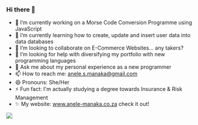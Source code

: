 ### Hi there 👋

<!--
**vanta-nele/vanta-nele** is a ✨ _special_ ✨ repository because its `README.md` (this file) appears on your GitHub profile.

Here are some ideas to get you started:
-->
- 🔭 I’m currently working on a Morse Code Conversion Programme using JavaScript
- 🌱 I’m currently learning how to create, update and insert user data into data databases 
- 👯 I’m looking to collaborate on E-Commerce Websites... any takers?
- 🤔 I’m looking for help with diversifying my portfolio with new programming languages
- 💬 Ask me about my personal experience as a new programmer
- 📫 How to reach me: anele.s.manaka@gmail.com
- 😄 Pronouns: She/Her
- ⚡ Fun fact: I'm actually studying a degree towards Insurance & Risk Management
- ✨ My website: www.anele-manaka.co.za check it out!


<img src ='https://github-readme-stats.vercel.app/api?username=vanta-nele&&show_icons=true&title_color=ffffff&icon_color=bb2acf&text_color=daf7dc&bg_color=151515' >
